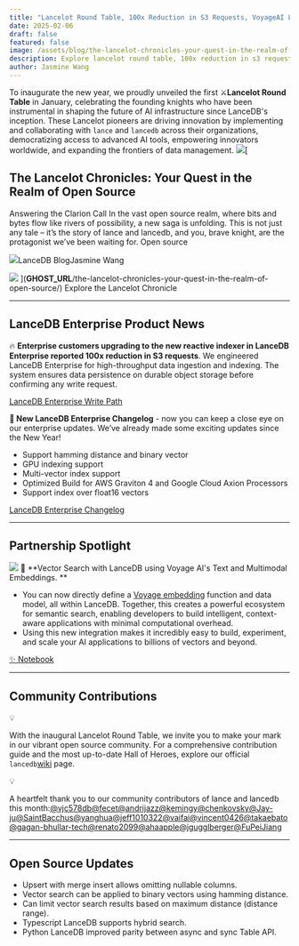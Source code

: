 ```yaml
---
title: "Lancelot Round Table, 100x Reduction in S3 Requests, VoyageAI LanceDB"
date: 2025-02-06
draft: false
featured: false
image: /assets/blog/the-lancelot-chronicles-your-quest-in-the-realm-of-open-source.png
description: Explore lancelot round table, 100x reduction in s3 requests, voyageailancedb with practical insights and expert guidance from the LanceDB team.
author: Jasmine Wang
---
```

To inaugurate the new year, we proudly unveiled the first ⚔️**Lancelot Round Table** in January, celebrating the founding knights who have been instrumental in shaping the future of AI infrastructure since LanceDB's inception. These Lancelot pioneers are driving innovation by implementing and collaborating with `lance` and `lancedb` across their organizations, democratizing access to advanced AI tools, empowering innovators worldwide, and expanding the frontiers of data management.
[![](https://lh7-rt.googleusercontent.com/docsz/AD_4nXfFslzZNa83by1zD7Nd-o2LmlaDn_HB_xin1-T9vw17soWUWjwrBOPP2g7ytEeZSW0_qAgXMtaJflzDUcgsUitfoJnIDkbzpKciPyY0i68-gO0cSFKXaUHCpw9boXBDMGT0-UnY?key=8E02-T8ufzqoxZF5oomkC2io)](https://github.com/lancedb/lancedb/wiki)[

## The Lancelot Chronicles: Your Quest in the Realm of Open Source

Answering the Clarion Call In the vast open source realm, where bits and bytes flow like rivers of possibility, a new saga is unfolding. This is not just any tale – it’s the story of lance and lancedb, and you, brave knight, are the protagonist we’ve been waiting for. Open source

![](__GHOST_URL__/content/images/icon/lancedb-symbol--1--1.png)LanceDB BlogJasmine Wang

![](__GHOST_URL__/content/images/thumbnail/image--4-.png)
](__GHOST_URL__/the-lancelot-chronicles-your-quest-in-the-realm-of-open-source/)
Explore the Lancelot Chronicle

---

## LanceDB Enterprise Product News

🔥 **Enterprise customers upgrading to the new reactive indexer in LanceDB Enterprise reported 100x reduction in S3 requests**. We engineered LanceDB Enterprise for high-throughput data ingestion and indexing. The system ensures data persistence on durable object storage before confirming any write request. 

[LanceDB Enterprise Write Path](https://docs.lancedb.com/enterprise/architecture/architecture#write-path)

**🌱 New LanceDB Enterprise Changelog** - now you can keep a close eye on our enterprise updates. We’ve already made some exciting updates since the New Year! 

- Support hamming distance and binary vector
- GPU indexing support
- Multi-vector index support
- Optimized Build for AWS Graviton 4 and Google Cloud Axion Processors
- Support index over float16 vectors

[LanceDB Enterprise Changelog](https://docs.lancedb.com/changelog/changelog)

---

## Partnership Spotlight
![](https://lh7-rt.googleusercontent.com/docsz/AD_4nXdCSx4BqDVFEFO5K_O0zmucdS2eBKR5wxYrV4c9pkr4LyrliswexurBQj4gVG7r0hbS09aCqj9eu1WE8uBD7Zw7PW-szWWe2Gbu8NnyNBXRIpKOG4VAM_8-OFsHwIjI0Tcos5WU9w?key=8E02-T8ufzqoxZF5oomkC2io)
🥳 **Vector Search with LanceDB using Voyage AI's Text and Multimodal Embeddings. **

- You can now directly define a [Voyage embedding](https://lancedb.github.io/lancedb/embeddings/available_embedding_models/text_embedding_functions/voyageai_embedding/) function and data model, all within LanceDB. Together, this creates a powerful ecosystem for semantic search, enabling developers to build intelligent, context-aware applications with minimal computational overhead.
- Using this new integration makes it incredibly easy to build, experiment, and scale your AI applications to billions of vectors and beyond.

[✨ Notebook](https://colab.research.google.com/github/lancedb/vectordb-recipes/blob/main/examples/voyagexlancedb/Voyage_x_LanceDB.ipynb)

---

## Community Contributions

💡

With the inaugural Lancelot Round Table, we invite you to make your mark in our vibrant open source community. For a comprehensive contribution guide and the most up-to-date Hall of Heroes, explore our official `lancedb`[wiki](https://github.com/lancedb/lancedb/wiki) page. 

💡

A heartfelt thank you to our community contributors of lance and lancedb this month:[@vjc578db](https://github.com/vjc578db)[@fecet](https://github.com/fecet)[@andrijazz](https://github.com/andrijazz)[@kemingy](https://github.com/kemingy)[@chenkovsky](https://github.com/chenkovsky)[@Jay-ju](https://github.com/Jay-ju)[@SaintBacchus](https://github.com/SaintBacchus)[@yanghua](https://github.com/yanghua)[@jeff1010322](https://github.com/jeff1010322)[@vaifai](https://github.com/vaifai)[@vincent0426](https://github.com/vincent0426)[@takaebato](https://github.com/takaebato)[@gagan-bhullar-tech](https://github.com/gagan-bhullar-tech)[@renato2099](https://github.com/renato2099)[@ahaapple](https://github.com/ahaapple)[@jgugglberger](https://github.com/jgugglberger)[@FuPeiJiang](https://github.com/FuPeiJiang)

---

## Open Source Updates

- Upsert with merge insert allows omitting nullable columns.
- Vector search can be applied to binary vectors using hamming distance.
- Can limit vector search results based on maximum distance (distance range).
- Typescript LanceDB supports hybrid search.
- Python LanceDB improved parity between async and sync Table API.

